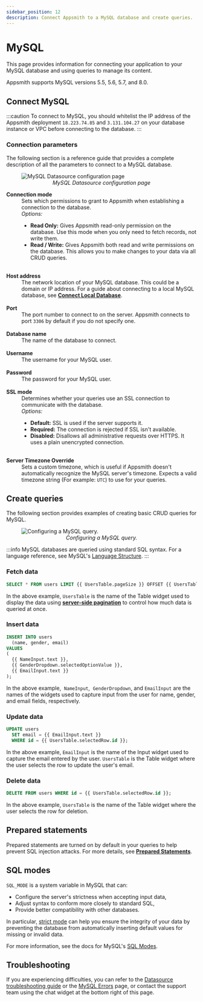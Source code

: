 ```yaml
---
sidebar_position: 12
description: Connect Appsmith to a MySQL database and create queries.
---
```

# MySQL

This page provides information for connecting your application to your MySQL database and using queries to manage its content.

Appsmith supports MySQL versions 5.5, 5.6, 5.7, and 8.0.

## Connect MySQL

:::caution
To connect to MySQL, you should whitelist the IP address of the Appsmith deployment `18.223.74.85` and `3.131.104.27` on your database instance or VPC before connecting to the database.
:::

### Connection parameters

The following section is a reference guide that provides a complete description of all the parameters to connect to a MySQL database.

<figure>
  <img src="/img/mysql-datasource-config.png" style= {{width:"100%", height:"auto"}} alt="MySQL Datasource configuration page"/>
  <figcaption align = "center"><i>MySQL Datasource configuration page</i></figcaption>
</figure>

<dl>
  <dt><b>Connection mode</b></dt>
  <dd>Sets which permissions to grant to Appsmith when establishing a connection to the database.</dd>
  <dd><i>Options:</i>
    <ul>
      <li><b>Read Only:</b> Gives Appsmith read-only permission on the database. Use this mode when you only need to fetch records, not write them.</li>
      <li><b>Read / Write:</b> Gives Appsmith both read and write permissions on the database. This allows you to make changes to your data via all CRUD queries.</li>
    </ul>
  </dd><br />

  <dt><b>Host address</b></dt>
  <dd>The network location of your MySQL database. This could be a domain or IP address. For a guide about connecting to a local MySQL database, see <a href="/connect-data/how-to-guides/how-to-work-with-local-apis-on-appsmith"><b>Connect Local Database</b></a>.</dd><br />

  <dt><b>Port</b></dt>
  <dd>The port number to connect to on the server. Appsmith connects to port <code>3306</code> by default if you do not specify one.</dd><br />

  <dt><b>Database name</b></dt>
  <dd>The name of the database to connect.</dd><br />

  <dt><b>Username</b></dt>
  <dd>The username for your MySQL user.
  </dd><br />

  <dt><b>Password</b></dt>
  <dd>The password for your MySQL user.
  </dd><br />

  <dt><b>SSL mode</b></dt>
  <dd>Determines whether your queries use an SSL connection to communicate with the database.</dd>
  <dd><i>Options:</i>
    <ul>
      <li><b>Default:</b> SSL is used if the server supports it.</li>
      <li><b>Required:</b> The connection is rejected if SSL isn't available.</li>
      <li><b>Disabled:</b> Disallows all administrative requests over HTTPS. It uses a plain unencrypted connection.</li>
    </ul>
  </dd><br />

  <dt><b>Server Timezone Override</b></dt>
  <dd>Sets a custom timezone, which is useful if Appsmith doesn't automatically recognize the MySQL server's timezone. Expects a valid timezone string (For example: <code>UTC</code>) to use for your queries.
  </dd>
</dl>

## Create queries

The following section provides examples of creating basic CRUD queries for MySQL.

<figure>
  <img src="/img/mysql-query-config.png" style={{width: "100%", height: "auto"}} alt="Configuring a MySQL query." />
  <figcaption align="center"><i>Configuring a MySQL query.</i></figcaption>
</figure>

:::info
MySQL databases are queried using standard SQL syntax. For a language reference, see MySQL's [Language Structure](https://dev.mysql.com/doc/refman/8.0/en/language-structure.html).
:::

### Fetch data

```sql
SELECT * FROM users LIMIT {{ UsersTable.pageSize }} OFFSET {{ UsersTable.pageOffset }};
```

In the above example, `UsersTable` is the name of the Table widget used to display the data using [**server-side pagination**](/reference/widgets/table#server-side-pagination) to control how much data is queried at once.


### Insert data

```sql
INSERT INTO users
  (name, gender, email)
VALUES
(
  {{ NameInput.text }},
  {{ GenderDropdown.selectedOptionValue }},
  {{ EmailInput.text }}
);
```

In the above example,  `NameInput`,  `GenderDropdown`,  and `EmailInput` are the names of the widgets used to capture input from the user for name, gender, and email fields, respectively.

### Update data

```sql
UPDATE users
  SET email = {{ EmailInput.text }}
  WHERE id = {{ UsersTable.selectedRow.id }};
```

In the above example, `EmailInput` is the name of the Input widget used to capture the email entered by the user. `UsersTable` is the Table widget where the user selects the row to update the user's email.

### Delete data

```sql
DELETE FROM users WHERE id = {{ UsersTable.selectedRow.id }};
```

In the above example, `UsersTable` is the name of the Table widget where the user selects the row for deletion.

## Prepared statements

Prepared statements are turned on by default in your queries to help prevent SQL injection attacks. For more details, see [**Prepared Statements**](/connect-data/concepts/how-to-use-prepared-statements).

## SQL modes

```SQL_MODE``` is a system variable in MySQL that can:

* Configure the server's strictness when accepting input data,
* Adjust syntax to conform more closely to standard SQL,
* Provide better compatibility with other databases.

In particular, [strict mode](https://dev.mysql.com/doc/refman/8.0/en/sql-mode.html#sql-mode-strict) can help you ensure the integrity of your data by preventing the database from automatically inserting default values for missing or invalid data.

For more information, see the docs for MySQL's [SQL Modes](https://dev.mysql.com/doc/refman/8.0/en/sql-mode.html).

## Troubleshooting

If you are experiencing difficulties, you can refer to the [Datasource troubleshooting guide](/help-and-support/troubleshooting-guide/action-errors/datasource-errors) or the [MySQL Errors](/help-and-support/troubleshooting-guide/action-errors/mysql-plugin-errors) page, or contact the support team using the chat widget at the bottom right of this page.